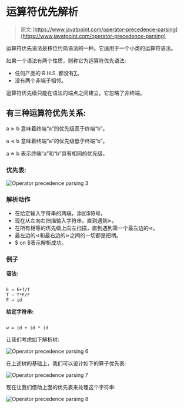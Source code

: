# 运算符优先解析

> 原文:[https://www.javatpoint.com/operator-precedence-parsing](https://www.javatpoint.com/operator-precedence-parsing)

运算符优先语法是移位约简语法的一种。它适用于一个小类的运算符语法。

如果一个语法有两个性质，则称它为运算符优先语法:

*   任何产品的 R.H.S .都没有∑。
*   没有两个非端子相邻。

运算符优先级只能在语法的端点之间建立。它忽略了非终端。

## 有三种运算符优先关系:

a ⋗ b 意味着终端“a”的优先级高于终端“b”。

a ⋖ b 意味着终端“a”的优先级低于终端“b”。

a ≐ b 表示终端“a”和“b”具有相同的优先级。

### 优先表:

![Operator precedence parsing 3](../Images/61c8bedec9d49bdd0d9348d06b1712d8.png)

### 解析动作

*   在给定输入字符串的两端，添加$符号。
*   现在从左向右扫描输入字符串，直到遇到⋗。
*   在所有相等的优先级上向左扫描，直到遇到第一个最左边的⋖。
*   最左边的⋖和最右边的⋗之间的一切都是把柄。
*   $ on $表示解析成功。

### 例子

**语法:**

```

E → E+T/T
T → T*F/F
F → id

```

**给定字符串:**

```

w = id + id * id

```

让我们考虑如下解析树:

![Operator precedence parsing 6](../Images/28e55521aaac38ff8f58ffbcf653a001.png)

在上述树的基础上，我们可以设计如下的算子优先表:

![Operator precedence parsing 7](../Images/077c8e72fa46759ab4ff16cbad5bff22.png)

现在让我们借助上面的优先表来处理这个字符串:

![Operator precedence parsing 8](../Images/b97030fd82dee0104fb2d68ed2f4af74.png)